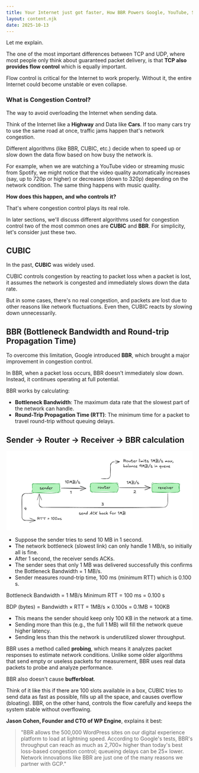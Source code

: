 ```yaml
---
title: Your Internet just got faster, How BBR Powers Google, YouTube, Spotify, Netflix...
layout: content.njk
date: 2025-10-13
---
```


Let me explain.

The one of the most important differences between TCP and UDP, where most people only think about guaranteed packet delivery, is that **TCP also provides flow control** which is equally important.

Flow control is critical for the Internet to work properly. Without it, the entire Internet could become unstable or even collapse.

### What is Congestion Control?

The way to avoid overloading the Internet when sending data.

Think of the Internet like a **Highway** and Data like **Cars**. If too many cars try to use the same road at once, traffic jams happen that's network congestion.

Different algorithms (like BBR, CUBIC, etc.) decide when to speed up or slow down the data flow based on how busy the network is.

For example, when we are watching a YouTube video or streaming music from Spotify, we might notice that the video quality automatically increases (say, up to 720p or higher) or decreases (down to 320p) depending on the network condition. The same thing happens with music quality.

**How does this happen, and who controls it?**

That's where congestion control plays its real role.

In later sections, we'll discuss different algorithms used for congestion control two of the most common ones are **CUBIC** and **BBR**. For simplicity, let's consider just these two.

## CUBIC

In the past, **CUBIC** was widely used.

CUBIC controls congestion by reacting to packet loss when a packet is lost, it assumes the network is congested and immediately slows down the data rate.

But in some cases, there's no real congestion, and packets are lost due to other reasons like network fluctuations. Even then, CUBIC reacts by slowing down unnecessarily.

## BBR (Bottleneck Bandwidth and Round-trip Propagation Time)

To overcome this limitation, Google introduced **BBR**, which brought a major improvement in congestion control.

In BBR, when a packet loss occurs, BBR doesn't immediately slow down. Instead, it continues operating at full potential.

BBR works by calculating:

- **Bottleneck Bandwidth**: The maximum data rate that the slowest part of the network can handle.
- **Round-Trip Propagation Time (RTT)**: The minimum time for a packet to travel round-trip without queuing delays.

## Sender → Router → Receiver → BBR calculation

![TCP Flow Control](/assets/bdd.png)

- Suppose the sender tries to send 10 MB in 1 second.
- The network bottleneck (slowest link) can only handle 1 MB/s, so initially all is fine.
- After 1 second, the receiver sends ACKs.
- The sender sees that only 1 MB was delivered successfully this confirms the Bottleneck Bandwidth = 1 MB/s.
- Sender measures round-trip time, 100 ms (minimum RTT) which is 0.100 s.

Bottleneck Bandwidth = 1 MB/s
Minimum RTT = 100 ms = 0.100 s

BDP (bytes) = Bandwidth × RTT = 1MB/s × 0.100s = 0.1MB = 100KB

- This means the sender should keep only 100 KB in the network at a time.
- Sending more than this (e.g., the full 1 MB) will fill the network queue higher latency.
- Sending less than this the network is underutilized slower throughput.

BBR uses a method called **probing**, which means it analyzes packet responses to estimate network conditions. Unlike some older algorithms that send empty or useless packets for measurement, BBR uses real data packets to probe and analyze performance.

BBR also doesn't cause **bufferbloat**.

Think of it like this if there are 100 slots available in a box, CUBIC tries to send data as fast as possible, fills up all the space, and causes overflow (bloating). BBR, on the other hand, controls the flow carefully and keeps the system stable without overflowing.

**Jason Cohen, Founder and CTO of WP Engine**, explains it best:

> "BBR allows the 500,000 WordPress sites on our digital experience platform to load at lightning speed. According to Google's tests, BBR's throughput can reach as much as 2,700× higher than today's best loss-based congestion control; queueing delays can be 25× lower. Network innovations like BBR are just one of the many reasons we partner with GCP."